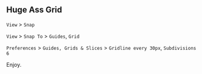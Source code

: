 Huge Ass Grid
---

`View` > `Snap`

`View` > `Snap To` > `Guides`, `Grid`

`Preferences` > `Guides, Grids & Slices` > `Gridline every 30px`, `Subdivisions 6`

Enjoy.